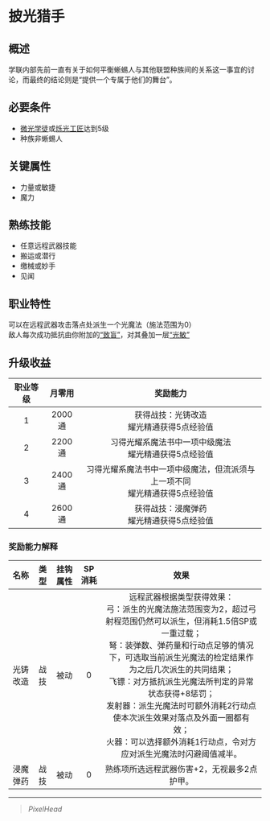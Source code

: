 # 披光猎手

## 概述

学联内部先前一直有关于如何平衡蜥蜴人与其他联盟种族间的关系这一事宜的讨论，而最终的结论则是“提供一个专属于他们的舞台”。

## 必要条件

* <a href="../lightapprentice" target="_blank">微光学徒</a>或<a href="../lightartisan" target="_blank">烁光工匠</a>达到5级
* 种族非蜥蜴人

## 关键属性

* 力量或敏捷
* 魔力

## 熟练技能

* 任意远程武器技能
* 搬运或潜行
* 缴械或妙手
* 见闻

## 职业特性

可以在远程武器攻击落点处派生一个光魔法（施法范围为0）<br>敌人每次成功抵抗由你附加的<a href="../../../../status/normal/#致盲" target="_blank">“致盲”</a>，对其叠加一层<a href="../../../../status/mark/#光敏" target="_blank">“光敏”</a>

## 升级收益

职业等级|月零用|奖励能力
:--:|:--:|:--:
1|2000通|获得战技：光铸改造<br>耀光精通获得5点经验值
2|2200通|习得光耀系魔法书中一项中级魔法<br>耀光精通获得5点经验值
3|2400通|习得光耀系魔法书中一项中级魔法，但流派须与上一项不同<br>耀光精通获得5点经验值
4|2600通|获得战技：浸魔弹药<br>耀光精通获得5点经验值

### 奖励能力解释

名称|类型|挂钩属性|SP消耗|效果
:--:|:--:|:--:|:--:|:--:
光铸改造|战技|被动|0|远程武器根据类型获得效果：<br>弓：派生的光魔法施法范围变为2，超过弓射程范围仍然可以派生，但消耗1.5倍SP或一重过载；<br>弩：装弹数、弹药量和行动点足够的情况下，可选取当前派生光魔法的检定结果作为之后几次派生的共同结果；<br>飞镖：对方抵抗派生光魔法所判定的异常状态获得+8惩罚；<br>发射器：派生光魔法时可额外消耗2行动点使本次派生效果对落点及外面一圈都有效；<br>火器：可以选择额外消耗1行动点，令对方应对派生光魔法时闪避阈值减半。
浸魔弹药|战技|被动|0|熟练项所选远程武器伤害+2，无视最多2点护甲。

---

> *PixelHead*